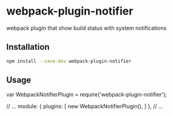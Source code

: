 # webpack-plugin-notifier

webpack plugin that show build status with system notifications

## Installation

```sh
npm install --save-dev webpack-plugin-notifier
```

## Usage

var WebpackNotifierPlugin = require('webpack-plugin-notifier');

// ...
  module: {
    plugins: [
      new WebpackNotifierPlugin(),
    ]
  },
// ...